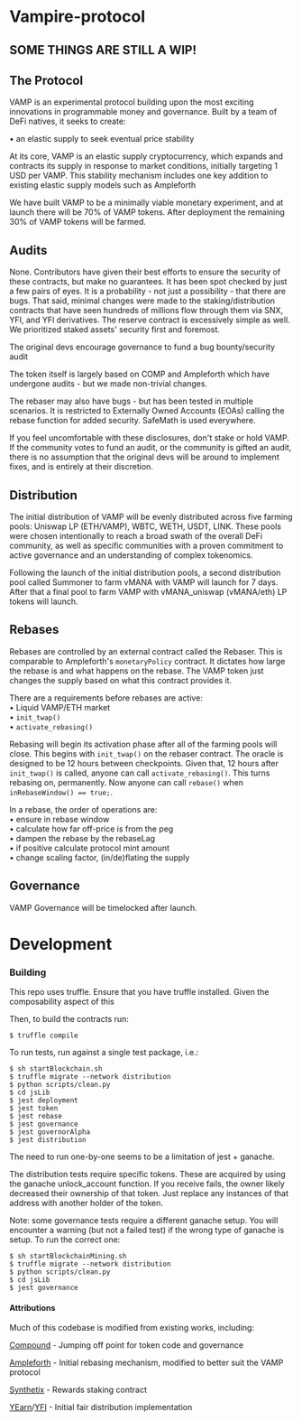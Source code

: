 
# Vampire-protocol

## SOME THINGS ARE STILL A WIP!

## The Protocol
VAMP is an experimental protocol building upon the most exciting innovations in programmable money and governance. Built by a team of DeFi natives, it seeks to create:

•	an elastic supply to seek eventual price stability<br/>

At its core, VAMP is an elastic supply cryptocurrency, which expands and contracts its supply in response to market conditions, initially targeting 1 USD per VAMP. This stability mechanism includes one key addition to existing elastic supply models such as Ampleforth

We have built VAMP to be a minimally viable monetary experiment, and at launch there will be 70% of VAMP tokens. After deployment the remaining 30% of VAMP tokens will be farmed.

## Audits

None. Contributors have given their best efforts to ensure the security of these contracts, but make no guarantees. It has been spot checked by just a few pairs of eyes. It is a probability - not just a possibility - that there are bugs. That said, minimal changes were made to the staking/distribution contracts that have seen hundreds of millions flow through them via SNX, YFI, and YFI derivatives. The reserve contract is excessively simple as well. We prioritized staked assets' security first and foremost.

The original devs encourage governance to fund a bug bounty/security audit

The token itself is largely based on COMP and Ampleforth which have undergone audits - but we made non-trivial changes.

The rebaser may also have bugs - but has been tested in multiple scenarios. It is restricted to Externally Owned Accounts (EOAs) calling the rebase function for added security. SafeMath is used everywhere.

If you feel uncomfortable with these disclosures, don't stake or hold VAMP. If the community votes to fund an audit, or the community is gifted an audit, there is no assumption that the original devs will be around to implement fixes, and is entirely at their discretion.


## Distribution

The initial distribution of VAMP will be evenly distributed across five farming pools: Uniswap LP (ETH/VAMP), WBTC, WETH, USDT, LINK. These pools were chosen intentionally to reach a broad swath of the overall DeFi community, as well as specific communities with a proven commitment to active governance and an understanding of complex tokenomics.

Following the launch of the initial distribution pools, a second distribution pool called Summoner to farm vMANA with VAMP will launch for 7 days. After that a final pool to farm VAMP with vMANA_uniswap (vMANA/eth) LP tokens will launch.


## Rebases

Rebases are controlled by an external contract called the Rebaser. This is comparable to Ampleforth's `monetaryPolicy` contract. It dictates how large the rebase is and what happens on the rebase. The VAMP token just changes the supply based on what this contract provides it.

There are a requirements before rebases are active:
<br />
•	Liquid VAMP/ETH market<br/>
•	`init_twap()`<br/>
•	`activate_rebasing()`<br/>

Rebasing will begin its activation phase after all of the farming pools will close. This begins with `init_twap()` on the rebaser contract.  The oracle is designed to be 12 hours between checkpoints. Given that, 12 hours after `init_twap()` is called, anyone can call `activate_rebasing()`. This turns rebasing on, permanently. Now anyone can call `rebase()` when `inRebaseWindow() == true;`.

In a rebase, the order of operations are:
<br />
•	ensure in rebase window<br/>
•	calculate how far off-price is from the peg<br/>
•	dampen the rebase by the rebaseLag<br/>
•	if positive calculate protocol mint amount<br/>
•	change scaling factor, (in/de)flating the supply<br/>


## Governance
VAMP Governance will be timelocked after launch.

# Development
### Building
This repo uses truffle. Ensure that you have truffle installed. Given the composability aspect of this

Then, to build the contracts run:
```
$ truffle compile
```



To run tests, run against a single test package, i.e.:
```
$ sh startBlockchain.sh
$ truffle migrate --network distribution
$ python scripts/clean.py
$ cd jsLib
$ jest deployment
$ jest token
$ jest rebase
$ jest governance
$ jest governorAlpha
$ jest distribution
```
The need to run one-by-one seems to be a limitation of jest + ganache.

The distribution tests require specific tokens. These are acquired by using the ganache unlock_account function. If you receive fails, the owner likely decreased their ownership of that token. Just replace any instances of that address with another holder of the token.

Note: some governance tests require a different ganache setup. You will encounter a warning (but not a failed test) if the wrong type of ganache is setup. To run the correct one:
```
$ sh startBlockchainMining.sh
$ truffle migrate --network distribution
$ python scripts/clean.py
$ cd jsLib
$ jest governance
```


#### Attributions
Much of this codebase is modified from existing works, including:

[Compound](https://compound.finance) - Jumping off point for token code and governance

[Ampleforth](https://ampleforth.org) - Initial rebasing mechanism, modified to better suit the VAMP protocol

[Synthetix](https://synthetix.io) - Rewards staking contract

[YEarn](https://yearn.finance)/[YFI](https://ygov.finance) - Initial fair distribution implementation
